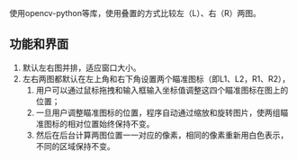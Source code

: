 
使用opencv-python等库，使用叠置的方式比较左（L）、右（R）两图。


## 功能和界面

1. 默认左右图并排，适应窗口大小。
2. 左右两图都默认在左上角和右下角设置两个瞄准图标（即L1、L2，R1、R2），
    1. 用户可以通过鼠标拖拽和输入框输入坐标值调整这四个瞄准图标在图上的位置；
    2. 一旦用户调整瞄准图标的位置，程序自动通过缩放和旋转图片，使两组瞄准图标的相对位置始终保持不变。
    3. 然后在后台计算两图位置一一对应的像素，相同的像素重新用白色表示，不同的区域保持不变。

<!--
1. 键盘快捷键及其功能
|快捷键 | 功能（默认对A图，加Ctrl后同时针对A、B图）|
| ---     | ---      |
| PgUp| 上翻页 |
| PgDn    | 下翻页   |
| Left    | 左移     |
| Right   | 右移     |
| Up      | 上移     |
| Down    | 下移     |
| Shift + | 放大     |
| Shift - | 缩小     |
| tab     | 切换图层 |
 -->
